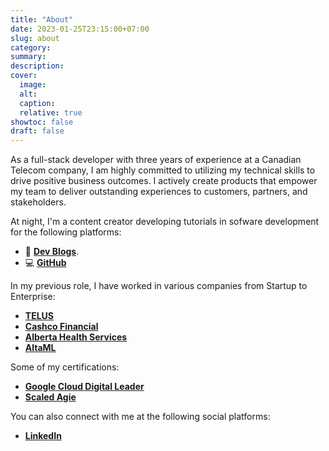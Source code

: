 ```yaml
---
title: "About"
date: 2023-01-25T23:15:00+07:00
slug: about
category:
summary:
description:
cover:
  image:
  alt:
  caption:
  relative: true
showtoc: false
draft: false
---
```


As a full-stack developer with three years of experience at a Canadian Telecom company, I am highly committed to utilizing my technical skills to drive positive business outcomes. I actively create products that empower my team to deliver outstanding experiences to customers, partners, and stakeholders.

At night, I'm a content creator developing tutorials in sofware development for the following platforms:

- 📝 [**Dev Blogs**](https://dev.to/blaiseai/).
- 💻 [**GitHub**](https://github.com/blaiseAI/)

In my previous role, I have worked in various companies from Startup to Enterprise:

- [**TELUS**](https://www.telus.com/en/)
- [**Cashco Financial**](https://cashcofinancial.com/)
- [**Alberta Health Services**](https://www.albertahealthservices.ca/)
- [**AltaML**](https://altaml.com/)

Some of my certifications:

- [**Google Cloud Digital Leader**](https://www.credential.net/f387d3c0-8aaf-448f-938d-91741ff9892f?key=f54cc0a6e234dbfe2596e42282b9680e27659f3f30e7d33be2e4160e47902aa1)
- [**Scaled Agie**](https://www.credly.com/badges/1e12a8fb-90b0-408a-84ff-1725dff6906b/linked_in_profile)

You can also connect with me at the following social platforms:

- [**LinkedIn**](https://www.linkedin.com/in/blaise94/)
